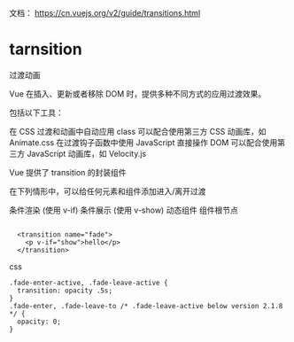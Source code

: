 
文档： https://cn.vuejs.org/v2/guide/transitions.html

# tarnsition

过渡动画

Vue 在插入、更新或者移除 DOM 时，提供多种不同方式的应用过渡效果。

包括以下工具：

在 CSS 过渡和动画中自动应用 class
可以配合使用第三方 CSS 动画库，如 Animate.css
在过渡钩子函数中使用 JavaScript 直接操作 DOM
可以配合使用第三方 JavaScript 动画库，如 Velocity.js



Vue 提供了 transition 的封装组件

在下列情形中，可以给任何元素和组件添加进入/离开过渡

条件渲染 (使用 v-if)
条件展示 (使用 v-show)
动态组件
组件根节点

```

  <transition name="fade">
    <p v-if="show">hello</p>
  </transition>
```

css

```
.fade-enter-active, .fade-leave-active {
  transition: opacity .5s;
}
.fade-enter, .fade-leave-to /* .fade-leave-active below version 2.1.8 */ {
  opacity: 0;
}
```


